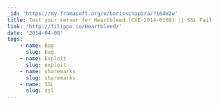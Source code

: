 ```yaml
---
_id: 'https://my.framasoft.org/u/borisschapira/?164W2w'
title: Test your server for Heartbleed (CVE-2014-0160) || SSL Fail
link: 'http://filippo.io/Heartbleed/'
date: '2014-04-08'
tags:
    - name: Bug
      slug: bug
    - name: Exploit
      slug: exploit
    - name: sharemarks
      slug: sharemarks
    - name: SSL
      slug: ssl
---
```


<div class="markdown"><p></p></div>
